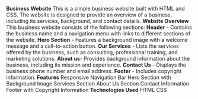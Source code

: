 **Business Website**
This is a simple business website built with HTML and CSS. The website is designed to provide an overview of a business, including its services, background, and contact details.
**Website Overview**
This business website consists of the following sections:
**Header** - Contains the business name and a navigation menu with links to different sections of the website.
**Hero Section** - Features a background image with a welcome message and a call-to-action button.
**Our Services** - Lists the services offered by the business, such as consulting, professional training, and marketing solutions.
**About us**- Provides background information about the business, including its mission and experience.
**Contact Us** - Displays the business phone number and email address.
**Footer** - Includes copyright information.
**Features**
Responsive Navigation Bar
Hero Section with Background Image
Services Section
About Us Section
Contact Information
Footer with Copyright Information
**Technologies Used**
HTML
CSS

